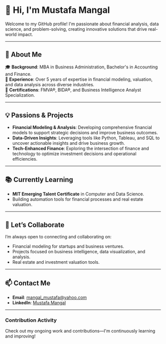 # 👋 Hi, I'm Mustafa Mangal  
Welcome to my GitHub profile! I'm passionate about financial analysis, data science, and problem-solving, creating innovative solutions that drive real-world impact.  

---

## 🌟 **About Me**  
🎓 **Background**: MBA in Business Administration, Bachelor's in Accounting and Finance.  
💼 **Experience**: Over 5 years of expertise in financial modeling, valuation, and data analysis across diverse industries.  
📜 **Certifications**: FMVA®, BIDA®, and Business Intelligence Analyst Specialization.  

---

## 💡 **Passions & Projects**  
- **Financial Modeling & Analysis**: Developing comprehensive financial models to support strategic decisions and improve business outcomes.  
- **Data-Driven Insights**: Leveraging tools like Python, Tableau, and SQL to uncover actionable insights and drive business growth.  
- **Tech-Enhanced Finance**: Exploring the intersection of finance and technology to optimize investment decisions and operational efficiencies.  

---

## 📚 **Currently Learning**  
- **MIT Emerging Talent Certificate** in Computer and Data Science.  
- Building automation tools for financial processes and real estate valuation.  

---

## 💬 **Let’s Collaborate**  
I’m always open to connecting and collaborating on:  
- Financial modeling for startups and business ventures.  
- Projects focused on business intelligence, data visualization, and analysis.  
- Real estate and investment valuation tools.  

---

## 📫 **Contact Me**  
- **Email**: [mangal_mustafa@yahoo.com](mailto:mangal_mustafa@yahoo.com)  
- **LinkedIn**: [Mustafa Mangal](https://www.linkedin.com/in/mustafamangal1997/)  

---

### **Contribution Activity**  
Check out my ongoing work and contributions—I'm continuously learning and improving!
